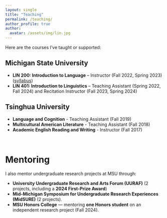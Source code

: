 ```yaml
---
layout: single
title: "Teaching"
permalink: /teaching/
author_profile: true
author:
  avatar: /assets/img/lin.jpg
---
```


<style>
@media (min-width:801px){
  .author__avatar img {
    border-radius: 0 !important;
    object-fit: cover !important;
    width: 260px !important;   /* bigger */
    height: auto !important;    /* preserve aspect ratio */
    box-shadow: none !important;
    max-width: none !important;
  }
}
</style>







Here are the courses I’ve taught or supported:

## Michigan State University
- **LIN 200: Introduction to Language** – Instructor (Fall 2022, Spring 2023) ([syllabus](http://jingyingx.github.io/LIN200-Fall22MW-001-syllabus.pdf))
- **LIN 401: Introduction to Linguistics** – Teaching Assistant (Spring 2022, Fall 2024) and Recitation Instructor (Fall 2023, Spring 2024)

## Tsinghua University 
- **Language and Cognition** - Teaching Assistant (Fall 2019)
- **Multicultural American Literature** - Teaching Assistant (Fall 2018)
- **Academic English Reading and Writing** - Instructor (Fall 2017)
  
<br>

# Mentoring
I also mentor undergraduate research projects at MSU through: 
- **University Undergraduate Research and Arts Forum (UURAF)** (2 projects, including a **2024 First-Prize Award**)
- **Mid-Michigan Symposium for Undergraduate Research Experiences (MidSURE)** (2 projects).
- **MSU Honors College** — mentoring **one Honors student** on an independent research project (Fall 2024).


